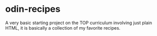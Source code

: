 # odin-recipes

A very basic starting project on the TOP curriculum involving just plain HTML, it is basically a collection of my favorite recipes.